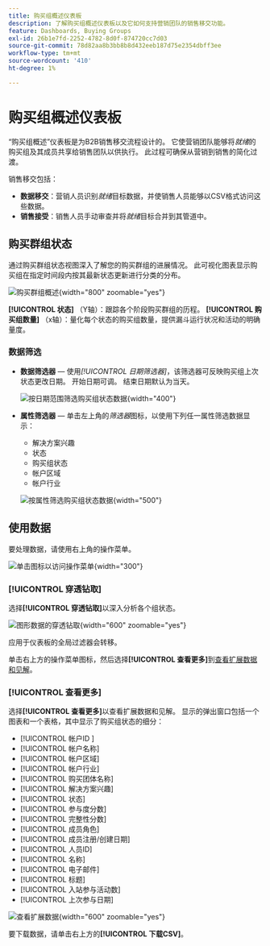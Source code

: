 ```yaml
---
title: 购买组概述仪表板
description: 了解购买组概述仪表板以及它如何支持营销团队的销售移交功能。
feature: Dashboards, Buying Groups
exl-id: 26b1e7fd-2252-4782-8d0f-874720cc7d03
source-git-commit: 78d82aa8b3bb8b8d432eeb187d75e2354dbff3ee
workflow-type: tm+mt
source-wordcount: '410'
ht-degree: 1%

---
```


# 购买组概述仪表板

“购买组概述”仪表板是为B2B销售移交流程设计的。 它使营销团队能够将&#x200B;_就绪_&#x200B;的购买组及其成员共享给销售团队以供执行。 此过程可确保从营销到销售的简化过渡。

销售移交包括：

* **数据移交**：营销人员识别&#x200B;_就绪_&#x200B;目标数据，并使销售人员能够以CSV格式访问这些数据。 
* **销售接受**：销售人员手动审查并将&#x200B;_就绪_&#x200B;目标合并到其管道中。

## 购买群组状态

通过购买群组状态视图深入了解您的购买群组的进展情况。 此可视化图表显示购买组在指定时间段内按其最新状态更新进行分类的分布。

![购买群组概述](./assets/buying-groups-overview.png){width="800" zoomable="yes"}

**[!UICONTROL 状态]** （Y轴）：跟踪各个阶段购买群组的历程。
**[!UICONTROL 购买组数量]** （x轴）：量化每个状态的购买组数量，提供漏斗运行状况和活动的明确量度。
<!-- To generate a shareable PDF of your current view, click **[!UICONTROL Export]** at the top-right corner of the page. -->

### 数据筛选

* **数据筛选器** — 使用&#x200B;_[!UICONTROL 日期筛选器]_，该筛选器可反映购买组上次状态更改日期。 开始日期可调。 结束日期默认为当天。

  ![按日期范围筛选购买组状态数据](./assets//buying-group-status-filter-date.png){width="400"}

* **属性筛选器** — 单击左上角的&#x200B;_筛选器_&#x200B;图标，以使用下列任一属性筛选数据显示：

   * 解决方案兴趣
   * 状态
   * 购买组状态
   * 帐户区域
   * 帐户行业
  <!-- * Account's Industry -->

  ![按属性筛选购买组状态数据](./assets/buying-group-status-drill-through-filters.png){width="500"}

## 使用数据

要处理数据，请使用右上角的操作菜单。

![单击图标以访问操作菜单](./assets/buying-group-more-menu.png){width="300"}

### [!UICONTROL 穿透钻取]

选择&#x200B;**[!UICONTROL 穿透钻取]**&#x200B;以深入分析各个组状态。

![图形数据的穿透钻取](./assets/buying-group-status-drill-through-view.png){width="600" zoomable="yes"}

应用于仪表板的全局过滤器会转移。

单击右上方的操作菜单图标，然后选择&#x200B;**[!UICONTROL 查看更多]**&#x200B;到[查看扩展数据和见解](#view-more)。

### [!UICONTROL 查看更多]

选择&#x200B;**[!UICONTROL 查看更多]**&#x200B;以查看扩展数据和见解。 显示的弹出窗口包括一个图表和一个表格，其中显示了购买组状态的细分：

* [!UICONTROL 帐户ID ]
* [!UICONTROL 帐户名称]
* [!UICONTROL 帐户区域]
* [!UICONTROL 帐户行业]
* [!UICONTROL 购买团体名称]
* [!UICONTROL 解决方案兴趣]
* [!UICONTROL 状态]
* [!UICONTROL 参与度分数]
* [!UICONTROL 完整性分数]
* [!UICONTROL 成员角色]
* [!UICONTROL 成员注册/创建日期]
* [!UICONTROL 人员ID]
* [!UICONTROL 名称]
* [!UICONTROL 电子邮件]
* [!UICONTROL 标题]
* [!UICONTROL 入站参与活动数]
* [!UICONTROL 上次参与日期]

![查看扩展数据](./assets/buying-group-status-view-more.png){width="600" zoomable="yes"}

要下载数据，请单击右上方的&#x200B;**[!UICONTROL 下载CSV]**。
